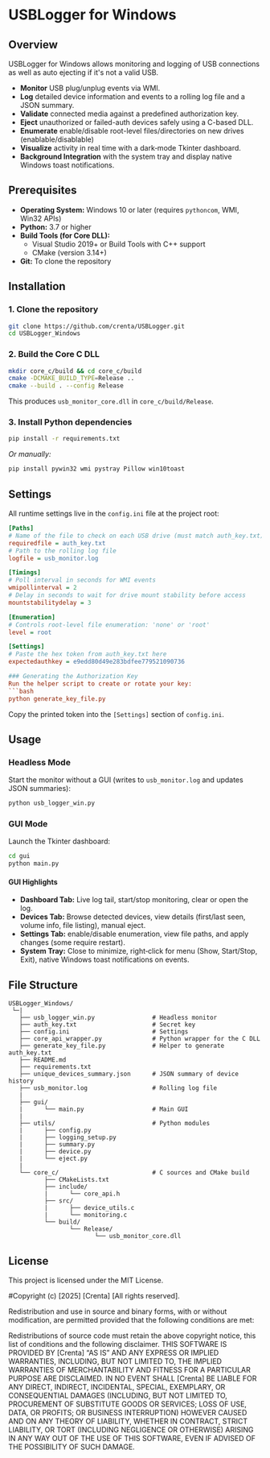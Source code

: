# USBLogger for Windows

## Overview

USBLogger for Windows allows monitoring and logging of USB connections as well as auto ejecting if it's not a valid USB.

- **Monitor** USB plug/unplug events via WMI.
- **Log** detailed device information and events to a rolling log file and a JSON summary.
- **Validate** connected media against a predefined authorization key.
- **Eject** unauthorized or failed-auth devices safely using a C-based DLL.
- **Enumerate** enable/disable root-level files/directories on new drives (enablable/disablable)
- **Visualize** activity in real time with a dark‑mode Tkinter dashboard.
- **Background Integration** with the system tray and display native Windows toast notifications.


## Prerequisites

- **Operating System:** Windows 10 or later (requires `pythoncom`, WMI, Win32 APIs)
- **Python:** 3.7 or higher
- **Build Tools (for Core DLL):**
  - Visual Studio 2019+ or Build Tools with C++ support
  - CMake (version 3.14+)
- **Git:** To clone the repository


## Installation

### 1. Clone the repository
```bash
git clone https://github.com/crenta/USBLogger.git
cd USBLogger_Windows
```

### 2. Build the Core C DLL
```bash
mkdir core_c/build && cd core_c/build
cmake -DCMAKE_BUILD_TYPE=Release ..
cmake --build . --config Release
```
This produces `usb_monitor_core.dll` in `core_c/build/Release`.

### 3. Install Python dependencies
```bash
pip install -r requirements.txt
```  
_Or manually:_  
```bash
pip install pywin32 wmi pystray Pillow win10toast
```


## Settings

All runtime settings live in the `config.ini` file at the project root:

```ini
[Paths]
# Name of the file to check on each USB drive (must match auth_key.txt)
requiredfile = auth_key.txt
# Path to the rolling log file
logfile = usb_monitor.log

[Timings]
# Poll interval in seconds for WMI events
wmipollinterval = 2
# Delay in seconds to wait for drive mount stability before access
mountstabilitydelay = 3

[Enumeration]
# Controls root‑level file enumeration: 'none' or 'root'
level = root

[Settings]
# Paste the hex token from auth_key.txt here
expectedauthkey = e9edd80d49e283bdfee779521090736

### Generating the Authorization Key
Run the helper script to create or rotate your key:
```bash
python generate_key_file.py
```
Copy the printed token into the `[Settings]` section of `config.ini`.


## Usage

### Headless Mode
Start the monitor without a GUI (writes to `usb_monitor.log` and updates JSON summaries):
```bash
python usb_logger_win.py
```

### GUI Mode
Launch the Tkinter dashboard:
```bash
cd gui
python main.py
```

#### GUI Highlights
- **Dashboard Tab:** Live log tail, start/stop monitoring, clear or open the log.
- **Devices Tab:** Browse detected devices, view details (first/last seen, volume info, file listing), manual eject.
- **Settings Tab:** enable/disable enumeration, view file paths, and apply changes (some require restart).
- **System Tray:** Close to minimize, right‑click for menu (Show, Start/Stop, Exit), native Windows toast notifications on events.


## File Structure
```
USBLogger_Windows/
 └─| 
   ├── usb_logger_win.py                # Headless monitor
   ├── auth_key.txt                     # Secret key
   ├── config.ini                       # Settings
   ├── core_api_wrapper.py              # Python wrapper for the C DLL
   ├── generate_key_file.py             # Helper to generate auth_key.txt
   ├── README.md
   ├── requirements.txt
   ├── unique_devices_summary.json      # JSON summary of device history
   ├── usb_monitor.log                  # Rolling log file
   |
   ├── gui/
   |      └── main.py                   # Main GUI
   |
   ├── utils/                           # Python modules
   |      ├── config.py                 
   |      ├── logging_setup.py          
   |      ├── summary.py                
   |      ├── device.py                 
   |      └── eject.py                  
   | 
   └── core_c/                          # C sources and CMake build
          ├── CMakeLists.txt
          ├── include/
          |      └── core_api.h
          ├── src/
          |      ├── device_utils.c
          |      └── monitoring.c
          └── build/
                 └── Release/
                        └── usb_monitor_core.dll
```



## License
This project is licensed under the MIT License.

#Copyright (c) [2025] [Crenta] [All rights reserved].

Redistribution and use in source and binary forms, with or without modification, are permitted provided that the following conditions are met:

Redistributions of source code must retain the above copyright notice, this list of conditions and the following disclaimer. THIS SOFTWARE IS PROVIDED BY [Crenta] “AS IS” AND ANY EXPRESS OR IMPLIED WARRANTIES, INCLUDING, BUT NOT LIMITED TO, THE IMPLIED WARRANTIES OF MERCHANTABILITY AND FITNESS FOR A PARTICULAR PURPOSE ARE DISCLAIMED. IN NO EVENT SHALL [Crenta] BE LIABLE FOR ANY DIRECT, INDIRECT, INCIDENTAL, SPECIAL, EXEMPLARY, OR CONSEQUENTIAL DAMAGES (INCLUDING, BUT NOT LIMITED TO, PROCUREMENT OF SUBSTITUTE GOODS OR SERVICES; LOSS OF USE, DATA, OR PROFITS; OR BUSINESS INTERRUPTION) HOWEVER CAUSED AND ON ANY THEORY OF LIABILITY, WHETHER IN CONTRACT, STRICT LIABILITY, OR TORT (INCLUDING NEGLIGENCE OR OTHERWISE) ARISING IN ANY WAY OUT OF THE USE OF THIS SOFTWARE, EVEN IF ADVISED OF THE POSSIBILITY OF SUCH DAMAGE.



